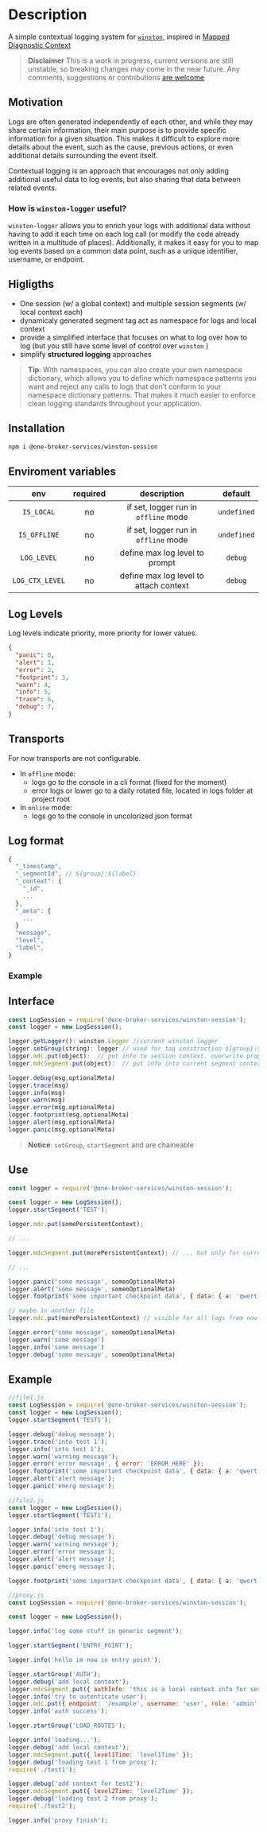 # Description

A simple contextual logging system for [`winston`](<https://www.npmjs.com/package/winston>), inspired in [Mapped Diagnostic Context](<https://logback.qos.ch/manual/mdc.html>)

> **Disclaimer**
This is a work in progress, current versions are still unstable, so breaking changes may come in the near future.
Any comments, suggestions or contributions [are welcome](<https://github.com/One-Broker-Services/winston-session/issues>)

## Motivation

Logs are often generated independently of each other, and while they may share certain information, their main purpose is to provide specific information for a given situation. This makes it difficult to explore more details about the event, such as the cause, previous actions, or even additional details surrounding the event itself.

Contextual logging is an approach that encourages not only adding additional useful data to log events, but also sharing that data between related events.

<!-- Con el registro contextual, los tokens de datos se agregan y eliminan de los eventos de registro durante el transcurso del tiempo de ejecución de la aplicación.
Según el flujo de trabajo de su aplicación, algunos de estos tokens se pueden compartir en varios eventos de registro o incluso en toda la aplicación. Mientras tanto, sus eventos de registro aún conservan información de registro principal, como nombres de métodos y seguimientos de pila. -->

<!-- winston es una popular herramienta de logging para javascript
Con winston, si bien es posible para cada evento registrar los datos necesarios manualmente en el momento del log como metadatos, -->
<!-- 
Often when there are lot of microservices and logs are been forwarded it becomes difficult to find the reason for error and sequence of events that might have caused the error. MDC approach helps to group together the events that are related to specific event for eg. Order Checkout failed or Payment Failure on Ecommerce site.As customer is unaware of the internal things it is wise idea to add some related information as correlationIds like { orderID: 101 } so it can be searched quickly. -->

### How is `winston-logger` useful?

`winston-logger` allows you to enrich your logs with additional data without having to add it each time on each log call (or modify the code already written in a multitude of places). Additionally, it makes it easy for you to map log events based on a common data point, such as a unique identifier, username, or endpoint.
<!-- Puede agregar y eliminar del contexto durante el transcurso de la aplicación sin tener que realizar un seguimiento de lo que se almacena en el contexto y dónde aparece en sus registros. -->

## Higligths

* One session (w/ a global context) and multiple session segments (w/ local context each)
* dynamicaly generated segment tag act as namespace for logs and local context
* provide a simplified interface that focuses on what to log over how to log (but you still have some level of control over `winston` )
* simplify **structured logging** approaches

> **Tip**: With namespaces, you can also create your own namespace dictionary, which allows you to define which namespace patterns you want and reject any calls to logs that don’t conform to your namespace dictionary patterns. That makes it much easier to enforce clean logging standards throughout your application.

<!-- * a `winston` logger can be particular for ona segment or can be shared for all segments (you decide) -->

<!-- * la session es una instancia unica que mantiene sus propiedades persistentes entre todos los ficheros una. Es ideal para los entornos serverless en los que cada llamada a la api es independiente (p.e una lambda unica)
* permite mantener un contexto compartido por todos los loggers de la session. este contexto se puede ir enriqueciendo durante la sesion en cualquier fu
* permite matener simultaneamente varios loggers independientes en una misma session.
Los un logger queda definido  por un label especifico. -->

## Installation

```bash
npm i @one-broker-services/winston-session
```

## Enviroment variables

|env|required|description|default|
|:--:|:--:|:--:|:--:|
|`IS_LOCAL`|no|if set, logger run in `offline` mode| `undefined` |
|`IS_OFFLINE`|no|if set, logger run in `offline` mode| `undefined` |
|`LOG_LEVEL`|no|define max log level to prompt| `debug` |
|`LOG_CTX_LEVEL`|no|define max log level to attach context| `debug` |

## Log Levels

Log levels indicate priority, more priority for lower values.

```json
{
  "panic": 0,
  "alert": 1,
  "error": 2,
  "footprint": 3,
  "warn": 4,
  "info": 5,
  "trace": 6,
  "debug": 7,
}
```

## Transports

For now transports are not configurable.

* In `offline` mode:
  * logs go to the console in a cli format (fixed for the moment)
  * error logs or lower go to a daily rotated file, located in logs folder at project root
* In `online` mode:
  * logs go to the console in uncolorized json format

## Log format

```javascript
{
  "_timestamp",
  "_segmentId", // ${group}:${label}
  "_context": {
    "_id",
    ...
  },
  "_meta": {
    ...
  }
  "message",
  "level",
  "label",
}
```

### Example

## Interface

```javascript
const LogSession = require('@one-broker-services/winston-session');
const logger = new LogSession();

logger.getLogger(): winston.Logger //current winston logger
logger.setGroup(string): logger // used for tag construction ${group}:${label}
logger.mdc.put(object):  // put info to session context. overwrite property if already exists. new context will be present in all logs from now on session timeline
logger.mdcSegment.put(object):  // put info into current segment context scope. overwrite property if already exists. new context will be present in all logs in te current segment scope

logger.debug(msg,optionalMeta)
logger.trace(msg)
logger.info(msg)
logger.warn(msg)
logger.error(msg,optionalMeta)
logger.footprint(msg,optionalMeta)
logger.alert(msg,optionalMeta)
logger.panic(msg,optionalMeta)

```

> **Notice**: `setGroup`, `startSegment` and are chaineable

## Use

```javascript
const logger = require('@one-broker-services/winston-session');

const logger = new LogSession();
logger.startSegment('TEST');

logger.mdc.put(somePersistentContext);

// ...

logger.mdcSegment.put(morePersistentContext); // ... but only for current segment

// ...

logger.panic('some message', someoOptionalMeta)
logger.alert('some message', someoOptionalMeta)
logger.footprint('some important checkpoint data', { data: { a: 'qwert' } });

// maybe in another file
logger.mdc.put(morePersistentContext) // visible for all logs from now in the timeline

logger.error('some message', someoOptionalMeta)
logger.warn('some message')
logger.info('some message')
logger.debug('some message', someoOptionalMeta)

```

## Example

```javascript
//file1.js
const LogSession = require('@one-broker-services/winston-session');
const logger = new LogSession();
logger.startSegment('TEST1');

logger.debug('debug message');
logger.trace('into test 1');
logger.info('into test 1');
logger.warn('warning message');
logger.error('error message', { error: 'ERROR HERE' });
logger.footprint('some important checkpoint data', { data: { a: 'qwert' } });
logger.alert('alert message');
logger.panic('emerg message');

```

```javascript
//file2.js
const logger = new LogSession();
logger.startSegment('TEST1');

logger.info('into test 1');
logger.debug('debug message');
logger.warn('warning message');
logger.error('error message');
logger.alert('alert message');
logger.panic('emerg message');

logger.footprint('some important checkpoint data', { data: { a: 'qwert' } });

```

```javascript
//proxy.js
const LogSession = require('@one-broker-services/winston-session');

const logger = new LogSession();

logger.info('log some stuff in generic segment');

logger.startSegment('ENTRY_POINT');

logger.info('hello im now in entry point');

logger.startGroup('AUTH');
logger.debug('add local context');
logger.mdcSegment.put({ authInfo: 'this is a local context info for session: ENTRY_POINT:AUTH' });
logger.info('try to autenticate user');
logger.mdc.put({ endpoint: '/example', username: 'user', role: 'admin' });
logger.info('auth success');

logger.startGroup('LOAD_ROUTES');

logger.info('loading...');
logger.debug('add local context');
logger.mdcSegment.put({ level1Time: 'level1Time' });
logger.debug('loading test 1 from proxy');
require('./test1');

logger.debug('add context for test2');
logger.mdcSegment.put({ level2Time: 'level2Time' });
logger.debug('loading test 2 from proxy');
require('./test2');

logger.info('proxy finish');

```

<!--similar: https://www.npmjs.com/package/@zebpay/colt -->
<!-- https://www.npmjs.com/package/winston-context -->